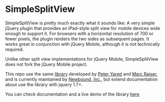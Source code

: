 # SimpleSplitView
SimpleSplitView is pretty much exactly what it sounds like: A very simple jQuery plugin that provides an iPad-style split view for mobile devices wide enough to support it. For browsers with a horizontal resolution of 700 or fewer pixels, the plugin renders the two sides as subsequent pages. It works great in conjunction with jQuery Mobile, although it is not technically required.

Unlike other split view implementations for jQuery Mobile, SimpleSplitView does not fork the jQuery Mobile project.

This repo use the same <a href='http://simplesplitview.sourceforge.net'>library</a> developed by <a href='http://yared.com'>Peter Yared</a> and 
							<a href='http://ironetics.com'>Marc Raiser</a>, and is currently maintained by 
							<a href='http://newbound.com'>Newbound, Inc.</a>, but extend documentation about use the library with jquery 1.7+.

You can check documentation and a live demo of the library <a href='http://rfidlabsapienza.github.io/SimpleSplitView/'>here</a> 
